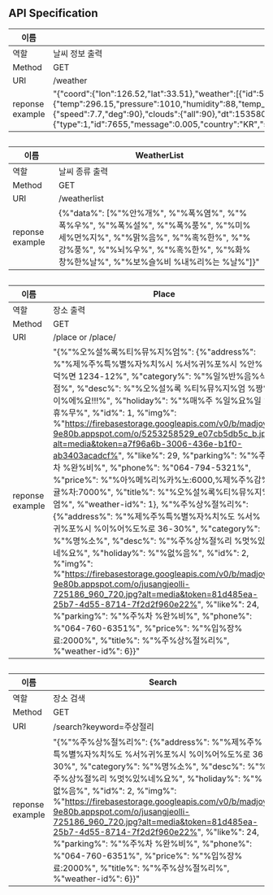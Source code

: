 ## API Specification

| 이름            | WeatherID                                                    |
| --------------- | ------------------------------------------------------------ |
| 역할            | 날씨 정보 출력                                               |
| Method          | GET                                                          |
| URI             | /weather                                                     |
| reponse example | "{\"coord\":{\"lon\":126.52,\"lat\":33.51},\"weather\":[{\"id\":500,\"main\":\"Rain\",\"description\":\"light rain\",\"icon\":\"10n\"}],\"base\":\"stations\",\"main\":{\"temp\":296.15,\"pressure\":1010,\"humidity\":88,\"temp_min\":296.15,\"temp_max\":296.15},\"visibility\":6000,\"wind\":{\"speed\":7.7,\"deg\":90},\"clouds\":{\"all\":90},\"dt\":1535808120,\"sys\":{\"type\":1,\"id\":7655,\"message\":0.005,\"country\":\"KR\",\"sunrise\":1535749678,\"sunset\":1535795954},\"id\":1846266,\"name\":\"Jeju\",\"cod\":200}" |

## 

| 이름            | WeatherList                                                  |
| --------------- | ------------------------------------------------------------ |
| 역할            | 날씨 종류 출력                                               |
| Method          | GET                                                          |
| URI             | /weatherlist                                                 |
| reponse example | {%"data%": [%"%안%개%", %"%폭%염%", %"%폭%우%", %"%폭%설%", %"%폭%풍%", %"%미%세%먼%지%", %"%맑%음%", %"%혹%한%", %"%강%풍%", %"%뇌%우%", %"%혹%한%", %"%화%창%한%날%", %"%보%슬%비 %내%리%는 %날%"]}" |

## 

| 이름            | Place                                                        |
| --------------- | ------------------------------------------------------------ |
| 역할            | 장소 출력                                                    |
| Method          | GET                                                          |
| URI             | /place or /place/<key>                                       |
| reponse example | "{%"%오%설%록%티%뮤%지%엄%": {%"address%": %"%제%주%특%별%자%치%시 %서%귀%포%시 %안%덕%면 1234-12%", %"category%": %"%일%반%음%식%점%", %"desc%": %"%오%설%록 %티%뮤%지%엄 %짱%이%에%요!!!%", %"holiday%": %"%매%주 %일%요%일 %휴%무%", %"id%": 1, %"img%": %"https://firebasestorage.googleapis.com/v0/b/madjoy-9e80b.appspot.com/o/5253258529_e07cb5db5c_b.jpg?alt=media&token=a7f96a6b-3006-436e-b1f0-ab3403acadcf%", %"like%": 29, %"parking%": %"%주%차 %완%비%", %"phone%": %"064-794-5321%", %"price%": %"%아%메%리%카%노:6000,%제%주%감%귤%차:7000%", %"title%": %"%오%설%록%티%뮤%지%엄%", %"weather-id%": 1}, %"%주%상%절%리%": {%"address%": %"%제%주%특%별%자%치%도 %서%귀%포%시 %이%어%도%로 36-30%", %"category%": %"%명%소%", %"desc%": %"%주%상%절%리 %멋%있%네%요%", %"holiday%": %"%없%음%", %"id%": 2, %"img%": %"https://firebasestorage.googleapis.com/v0/b/madjoy-9e80b.appspot.com/o/jusangjeolli-725186_960_720.jpg?alt=media&token=81d485ea-25b7-4d55-8714-7f2d2f960e22%", %"like%": 24, %"parking%": %"%주%차 %완%비%", %"phone%": %"064-760-6351%", %"price%": %"%입%장%료:2000%", %"title%": %"%주%상%절%리%", %"weather-id%": 6}}" |

## 

| 이름            | Search                                                       |
| --------------- | ------------------------------------------------------------ |
| 역할            | 장소 검색                                                    |
| Method          | GET                                                          |
| URI             | /search?keyword=주상절리                                     |
| reponse example | "{%"%주%상%절%리%": {%"address%": %"%제%주%특%별%자%치%도 %서%귀%포%시 %이%어%도%로 36-30%", %"category%": %"%명%소%", %"desc%": %"%주%상%절%리 %멋%있%네%요%", %"holiday%": %"%없%음%", %"id%": 2, %"img%": %"https://firebasestorage.googleapis.com/v0/b/madjoy-9e80b.appspot.com/o/jusangjeolli-725186_960_720.jpg?alt=media&token=81d485ea-25b7-4d55-8714-7f2d2f960e22%", %"like%": 24, %"parking%": %"%주%차 %완%비%", %"phone%": %"064-760-6351%", %"price%": %"%입%장%료:2000%", %"title%": %"%주%상%절%리%", %"weather-id%": 6}}" |


